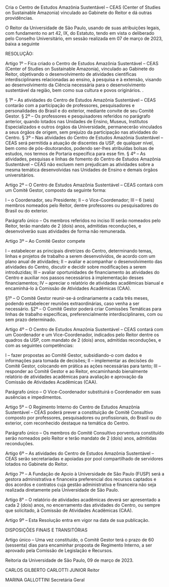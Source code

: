 Cria o Centro de Estudos Amazônia Sustentável – CEAS (Center of Studies on Sustainable Amazonia) vinculado ao Gabinete do Reitor e dá outras providências.

O Reitor da Universidade de São Paulo, usando de suas atribuições legais, com fundamento no art 42, IX, do Estatuto, tendo em vista o deliberado pelo Conselho Universitário, em sessão realizada em 07 de março de 2023, baixa a seguinte

RESOLUÇÃO:

Artigo 1º – Fica criado o Centro de Estudos Amazônia Sustentável – CEAS (Center of Studies on Sustainable Amazonia), vinculado ao Gabinete do Reitor, objetivando o desenvolvimento de atividades científicas interdisciplinares relacionadas ao ensino, à pesquisa e à extensão, visando ao desenvolvimento da Ciência necessária para o desenvolvimento sustentável da região, bem como sua cultura e povos originários. .

§ 1º – As atividades do Centro de Estudos Amazônia Sustentável – CEAS contarão com a participação de professores, pesquisadores e personalidades do Brasil e do exterior, mediante convite de seu Comitê Gestor.
§ 2º – Os professores e pesquisadores referidos no parágrafo anterior, quando lotados nas Unidades de Ensino, Museus, Institutos Especializados e outros órgãos da Universidade, permanecerão vinculados a seus órgãos de origem, sem prejuízo da participação nas atividades do Centro.
§ 3º – Nas atividades do Centro de Estudos Amazônia Sustentável – CEAS será permitida a atuação de discentes da USP, de qualquer nível, bem como de pós-doutorandos, podendo ser-lhes atribuídas bolsas de estudos, nos termos de Portaria específica para esse fim.
§ 4º – As atividades, pesquisas e linhas de fomento do Centro de Estudos Amazônia Sustentável – CEAS não excluem nem prejudicam as atividades sobre a mesma temática desenvolvidas nas Unidades de Ensino e demais órgãos universitários.

Artigo 2º – O Centro de Estudos Amazônia Sustentável – CEAS contará com um Comitê Gestor, composto da seguinte forma:

I – o Coordenador, seu Presidente;
II – o Vice-Coordenador;
III – 6 (seis) membros nomeados pelo Reitor, dentre professores ou pesquisadores do Brasil ou do exterior.

Parágrafo único – Os membros referidos no inciso III serão nomeados pelo Reitor, terão mandato de 2 (dois) anos, admitidas reconduções, e desenvolverão suas atividades de forma não remunerada.

Artigo 3º – Ao Comitê Gestor compete

I – estabelecer as principais diretrizes do Centro, determinando temas, linhas e projetos de trabalho a serem desenvolvidos, de acordo com um plano anual de atividades;
II – avaliar e acompanhar o desenvolvimento das atividades do Centro, discutir e decidir sobre modificações a serem introduzidas;
III – avaliar oportunidades de financiamento às atividades do Centro e auxiliar nos passos necessários à implementação desses financiamentos;
IV – apreciar o relatório de atividades acadêmicas bianual e encaminhá-lo à Comissão de Atividades Acadêmicas (CAA).

§1º – O Comitê Gestor reunir-se-á ordinariamente a cada três meses, podendo estabelecer reuniões extraordinárias, caso venha a ser necessário.
§2º – O Comitê Gestor poderá criar Comissões Temáticas para linhas de trabalho específicas, preferencialmente interdisciplinares, com ou sem prazo determinado.

Artigo 4º – O Centro de Estudos Amazônia Sustentável – CEAS contará com um Coordenador e um Vice-Coordenador, indicados pelo Reitor dentre os quadros da USP, com mandato de 2 (dois) anos, admitidas reconduções, e com as seguintes competências:

I – fazer propostas ao Comitê Gestor, subsidiando-o com dados e informações para tomada de decisões;
II – implementar as decisões do Comitê Gestor, colocando em prática as ações necessárias para tanto;
III – responder ao Comitê Gestor e ao Reitor, encaminhando bienalmente relatório de atividades acadêmicas para avaliação e aprovação da Comissão de Atividades Acadêmicas (CAA).

Parágrafo único – O Vice-Coordenador substituirá o Coordenador em suas ausências e impedimentos.

Artigo 5º – O Regimento Interno do Centro de Estudos Amazônia Sustentável – CEAS poderá prever a constituição de Comitê Consultivo composto por professores, pesquisadores ou profissionais, do Brasil ou do exterior, com reconhecido destaque na temática do Centro.

Parágrafo único – Os membros do Comitê Consultivo porventura constituído serão nomeados pelo Reitor e terão mandato de 2 (dois) anos, admitidas reconduções.

Artigo 6º – As atividades do Centro de Estudos Amazônia Sustentável – CEAS serão secretariadas e apoiadas por pool compartilhado de servidores lotados no Gabinete do Reitor.

Artigo 7º – A Fundação de Apoio à Universidade de São Paulo (FUSP) será a gestora administrativa e financeira preferencial dos recursos captados e dos acordos e contratos cuja gestão administrativa e financeira não seja realizada diretamente pela Universidade de São Paulo.

Artigo 8° – O relatório de atividades acadêmicas deverá ser apresentado a cada 2 (dois) anos, no encerramento das atividades do Centro, ou sempre que solicitado, à Comissão de Atividades Acadêmicas (CAA).

Artigo 9º – Esta Resolução entra em vigor na data de sua publicação.

DISPOSIÇÕES FINAIS E TRANSITÓRIAS

Artigo único – Uma vez constituído, o Comitê Gestor terá o prazo de 60 (sessenta) dias para encaminhar proposta de Regimento Interno, a ser aprovado pela Comissão de Legislação e Recursos.

Reitoria da Universidade de São Paulo, 09 de março de 2023.

CARLOS GILBERTO CARLOTTI JUNIOR
Reitor

MARINA GALLOTTINI
Secretária Geral